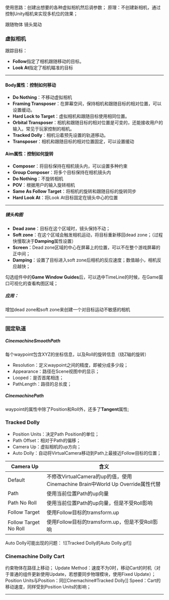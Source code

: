 使用思路：创建出想要的各种虚拟相机然后调参数；
原理：不创建新相机，通过控制Unity相机来实现多机位的效果；

跟随物体
镜头晃动

### 虚拟相机
跟踪目标：
-   **Follow**指定了相机跟随移动的目标。
-   **Look At**指定了相机瞄准的目标
***
#### Body属性：控制如何移动
-   **Do Nothing**：不移动虚拟相机
-   **Framing Transposer**：在屏幕空间，保持相机和跟随目标的相对位置，可以设置缓动。
-   **Hard Lock to Target**：虚拟相机和跟随目标使用相同位置。
-   **Orbital Transposer**：相机和跟随目标的相对位置是可变的，还能接收用户的输入。常见于玩家控制的相机。
-   **Tracked Dolly**：相机沿着预先设置的轨道移动。
-   **Transposer**：相机和跟随目标的相对位置固定，可以设置缓动

#### Aim属性：控制如何旋转
-   **Composer**：将目标保持在相机镜头内，可以设置多种约束
-   **Group Composer**：将多个目标保持在相机镜头内
-   **Do Nothing**：不旋转相机
-   **POV**：根据用户的输入旋转相机
-   **Same As Follow Target**：将相机的旋转和跟随目标的旋转同步
-   **Hard Look At**：将Look At目标固定在镜头中心的位置
***
##### 镜头构图
-   **Dead zone**：目标在这个区域时，镜头保持不动；
-   **Soft zone**：在这个区域会触发相机运动，将目标重新移回dead zone；（过程快慢取决于**Damping**属性设置）
-   **Screen**：Dead zone区域的中心在屏幕上的位置，可以不在整个游戏屏幕的正中间；
-   **Damping**：设置了目标进入soft zone后相机的反应速度；数值越小，相机反应越快；

勾选组件中的**Game Window Guides**后，可以选中TimeLine的时候，在Game窗口可视化的查看构图区域；

##### 应用：
增加dead zone和soft zone来创建一个对目标运动不敏感的相机
***
### 固定轨道
##### CinemachineSmoothPath
每个waypoint包含XYZ的坐标信息，以及Roll的旋转信息（绕Z轴的旋转）
- Resolution：定义waypoint之间的精度，即被分成多少段；
- Appearance：路径在Scene视图中的显示；
- Looped：是否首尾相连；
- PathLength：路径的总长度；

##### CinemachinePath
waypoint的属性中除了Position和Roll外，还多了**Tangent**属性;

### Tracked Dolly
- Position Units：决定Path Position的单位；
- Path Offset：相对于Path的偏移；
- Camera Up：虚拟相机的up方向；
- Auto Dolly：自动将VirtualCamera移动到Path上最接近Follow目标的位置；

Camera Up | 含义
--|-- 
Default|不修改VirtualCamera的up的值，使用Cinemachine Brain中World Up Override属性代替
Path|使用当前位置Path的up向量
Path No Roll|使用当前位置Path的up向量，但是不受Roll影响
Follow Target|使用Follow目标的tramsform.up
Follow Target No Roll|使用Follow目标的tramsform.up，但是不受Roll影响

Auto Dolly可能出现的问题：
![[Tracked Dolly的Auto Dolly.gif]]

### Cinemachine Dolly Cart
约束物体在路径上移动；
Update Method：速度不为0时，移动Cart的时机（对于普通的组件更新使用Update，若想要同步物理模块，使用Fixed Update）；
Position Units与Position：同[[Cinemachine#Tracked Dolly]]
Speed：Cart的移动速度，同样受到Position Units的影响；
***